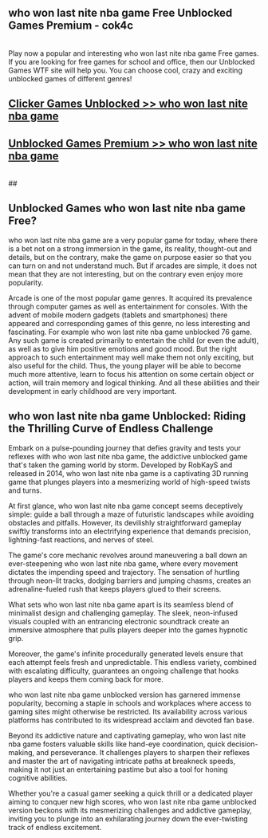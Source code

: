 ## who won last nite nba game Free Unblocked Games Premium - cok4c <br>
<br>
Play now a popular and interesting who won last nite nba game Free games. If you are looking for free games for school and office, then our Unblocked Games WTF site will help you. You can choose cool, crazy and exciting unblocked games of different genres!


##  [Clicker Games Unblocked >> who won last nite nba game](http://freeplayer.one?title=who_won_last_nite_nba_game&ref=04)

##  [Unblocked Games Premium >> who won last nite nba game](http://freeplayer.one?title=who_won_last_nite_nba_game&ref=04)
  <br>
  ##



## Unblocked Games who won last nite nba game Free?

who won last nite nba game are a very popular game for today, where there is a bet not on a strong immersion in the game, its reality, thought-out and details, but on the contrary, make the game on purpose easier so that you can turn on and not understand much. But if arcades are simple, it does not mean that they are not interesting, but on the contrary even enjoy more popularity.

Arcade is one of the most popular game genres. It acquired its prevalence through computer games as well as entertainment for consoles. With the advent of mobile modern gadgets (tablets and smartphones) there appeared and corresponding games of this genre, no less interesting and fascinating. For example who won last nite nba game unblocked 76 game. Any such game is created primarily to entertain the child (or even the adult), as well as to give him positive emotions and good mood. But the right approach to such entertainment may well make them not only exciting, but also useful for the child. Thus, the young player will be able to become much more attentive, learn to focus his attention on some certain object or action, will train memory and logical thinking. And all these abilities and their development in early childhood are very important.

##  who won last nite nba game Unblocked: Riding the Thrilling Curve of Endless Challenge

Embark on a pulse-pounding journey that defies gravity and tests your reflexes with who won last nite nba game, the addictive unblocked game that's taken the gaming world by storm. Developed by RobKayS and released in 2014, who won last nite nba game is a captivating 3D running game that plunges players into a mesmerizing world of high-speed twists and turns.

At first glance, who won last nite nba game concept seems deceptively simple: guide a ball through a maze of futuristic landscapes while avoiding obstacles and pitfalls. However, its devilishly straightforward gameplay swiftly transforms into an electrifying experience that demands precision, lightning-fast reactions, and nerves of steel.

The game's core mechanic revolves around maneuvering a ball down an ever-steepening who won last nite nba game, where every movement dictates the impending speed and trajectory. The sensation of hurtling through neon-lit tracks, dodging barriers and jumping chasms, creates an adrenaline-fueled rush that keeps players glued to their screens.

What sets who won last nite nba game apart is its seamless blend of minimalist design and challenging gameplay. The sleek, neon-infused visuals coupled with an entrancing electronic soundtrack create an immersive atmosphere that pulls players deeper into the games hypnotic grip.

Moreover, the game's infinite procedurally generated levels ensure that each attempt feels fresh and unpredictable. This endless variety, combined with escalating difficulty, guarantees an ongoing challenge that hooks players and keeps them coming back for more.

who won last nite nba game unblocked version has garnered immense popularity, becoming a staple in schools and workplaces where access to gaming sites might otherwise be restricted. Its availability across various platforms has contributed to its widespread acclaim and devoted fan base.

Beyond its addictive nature and captivating gameplay, who won last nite nba game fosters valuable skills like hand-eye coordination, quick decision-making, and perseverance. It challenges players to sharpen their reflexes and master the art of navigating intricate paths at breakneck speeds, making it not just an entertaining pastime but also a tool for honing cognitive abilities.

Whether you're a casual gamer seeking a quick thrill or a dedicated player aiming to conquer new high scores, who won last nite nba game unblocked version beckons with its mesmerizing challenges and addictive gameplay, inviting you to plunge into an exhilarating journey down the ever-twisting track of endless excitement.